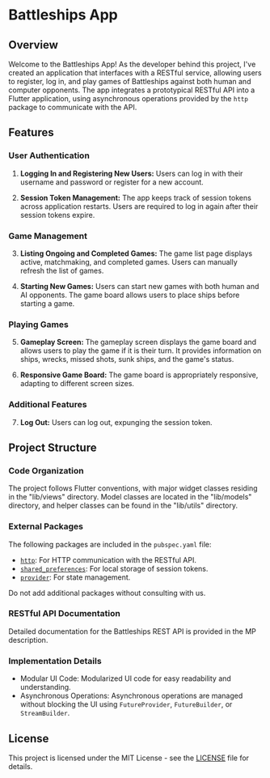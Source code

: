 # Battleships App

## Overview

Welcome to the Battleships App! As the developer behind this project, I've created an application that interfaces with a RESTful service, allowing users to register, log in, and play games of Battleships against both human and computer opponents. The app integrates a prototypical RESTful API into a Flutter application, using asynchronous operations provided by the `http` package to communicate with the API.

## Features

### User Authentication

1. **Logging In and Registering New Users:** Users can log in with their username and password or register for a new account.

2. **Session Token Management:** The app keeps track of session tokens across application restarts. Users are required to log in again after their session tokens expire.

### Game Management

3. **Listing Ongoing and Completed Games:** The game list page displays active, matchmaking, and completed games. Users can manually refresh the list of games.

4. **Starting New Games:** Users can start new games with both human and AI opponents. The game board allows users to place ships before starting a game.

### Playing Games

5. **Gameplay Screen:** The gameplay screen displays the game board and allows users to play the game if it is their turn. It provides information on ships, wrecks, missed shots, sunk ships, and the game's status.

6. **Responsive Game Board:** The game board is appropriately responsive, adapting to different screen sizes.

### Additional Features

7. **Log Out:** Users can log out, expunging the session token.

## Project Structure

### Code Organization

The project follows Flutter conventions, with major widget classes residing in the "lib/views" directory. Model classes are located in the "lib/models" directory, and helper classes can be found in the "lib/utils" directory.

### External Packages

The following packages are included in the `pubspec.yaml` file:

- [`http`](https://pub.dev/packages/http): For HTTP communication with the RESTful API.
- [`shared_preferences`](https://pub.dev/packages/shared_preferences): For local storage of session tokens.
- [`provider`](https://pub.dev/packages/provider): For state management.

Do not add additional packages without consulting with us.

### RESTful API Documentation

Detailed documentation for the Battleships REST API is provided in the MP description.

### Implementation Details

- Modular UI Code: Modularized UI code for easy readability and understanding.
- Asynchronous Operations: Asynchronous operations are managed without blocking the UI using `FutureProvider`, `FutureBuilder`, or `StreamBuilder`.

## License

This project is licensed under the MIT License - see the [LICENSE](LICENSE) file for details.
